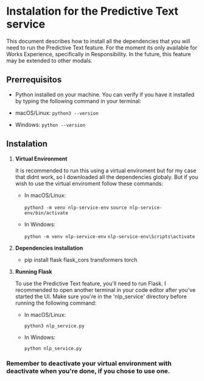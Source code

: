 # Instalation for the Predictive Text service 

This document describes how to install all the dependencies that you will need to run the Predictive Text feature. For the moment its only available for Works Experience, specifically in Responsibility. In the future, this feature may be extended to other modals.

## Prerrequisitos

 - Python installed on your machine. You can verify if you have it installed by typing the following command in your terminal:

  - macOS/Linux: `python3 --version`
  - Windows: `python --version`

## Instalation 

1. **Virtual Environment**

    It is recommended to run this using a virtual enviroment but for my case that didnt work, so I downloaded all the dependencies globaly. But if you wish to use the virtual enviroment follow these commands:

   - In macOS/Linux:
    
     `python3 -m venv nlp-service-env`
     `source nlp-service-env/bin/activate`
     

   - In Windows:

     `python -m venv nlp-service-env`
     `nlp-service-env\Scripts\activate`

2. **Dependencies installation**

    - pip install flask flask_cors transformers torch

3. **Running Flask**

    To use the Predictive Text feature, you'll need to run Flask. I recommended to open another terminal in your code editor after you've started the UI. Make sure you're in the 'nlp_service' directory before running the following command:

   - In macOS/Linux:
    
     `python3 nlp_service.py`

   - In Windows:

     `python nlp_service.py`
    
### Remember to deactivate your virtual environment with deactivate when you're done, if you chose to use one.